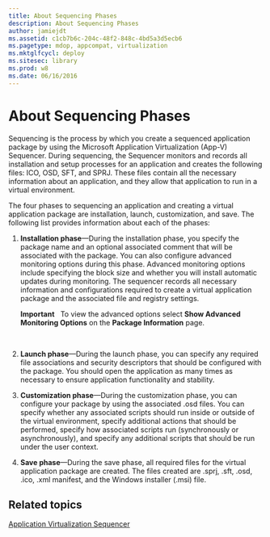 ```yaml
---
title: About Sequencing Phases
description: About Sequencing Phases
author: jamiejdt
ms.assetid: c1cb7b6c-204c-48f2-848c-4bd5a3d5ecb6
ms.pagetype: mdop, appcompat, virtualization
ms.mktglfcycl: deploy
ms.sitesec: library
ms.prod: w8
ms.date: 06/16/2016
---
```



# About Sequencing Phases


Sequencing is the process by which you create a sequenced application package by using the Microsoft Application Virtualization (App-V) Sequencer. During sequencing, the Sequencer monitors and records all installation and setup processes for an application and creates the following files: ICO, OSD, SFT, and SPRJ. These files contain all the necessary information about an application, and they allow that application to run in a virtual environment.

The four phases to sequencing an application and creating a virtual application package are installation, launch, customization, and save. The following list provides information about each of the phases:

1.  **Installation phase**—During the installation phase, you specify the package name and an optional associated comment that will be associated with the package. You can also configure advanced monitoring options during this phase. Advanced monitoring options include specifying the block size and whether you will install automatic updates during monitoring. The sequencer records all necessary information and configurations required to create a virtual application package and the associated file and registry settings.

    **Important**  
    To view the advanced options select **Show Advanced Monitoring Options** on the **Package Information** page.

     

2.  **Launch phase**—During the launch phase, you can specify any required file associations and security descriptors that should be configured with the package. You should open the application as many times as necessary to ensure application functionality and stability.

3.  **Customization phase**—During the customization phase, you can configure your package by using the associated .osd files. You can specify whether any associated scripts should run inside or outside of the virtual environment, specify additional actions that should be performed, specify how associated scripts run (synchronously or asynchronously), and specify any additional scripts that should be run under the user context.

4.  **Save phase**—During the save phase, all required files for the virtual application package are created. The files created are .sprj, .sft, .osd, .ico, .xml manifest, and the Windows installer (.msi) file.

## Related topics


[Application Virtualization Sequencer](application-virtualization-sequencer.md)

 

 





